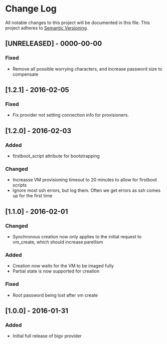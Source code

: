 # Change Log
All notable changes to this project will be documented in this file.
This project adheres to [Semantic Versioning](http://semver.org/).

## [UNRELEASED] - 0000-00-00
### Fixed
- Remove all possible worrying characters, and increase password size to compensate

## [1.2.1] - 2016-02-05
### Fixed
- Fix provider not setting connection info for provisioners.

## [1.2.0] - 2016-02-03
### Added
- firstboot_script attribute for bootstrapping
### Changed
- Increasse VM provisioning timeout to 20 minutes to allow for firstboot scripts
- Ignore most ssh errors, but log them. Often we get errors as ssh comes up for the first time

## [1.1.0] - 2016-02-01
### Changed
- Synchronous creation now only applies to the initial request to vm_create, which should increase parellism
### Added
- Creation now waits for the VM to be imaged fully
- Partial state is now supported for creation
### Fixed
- Root password being lost after vm create

## [1.0.0] - 2016-01-31
### Added
- Initial full release of bigv provider
